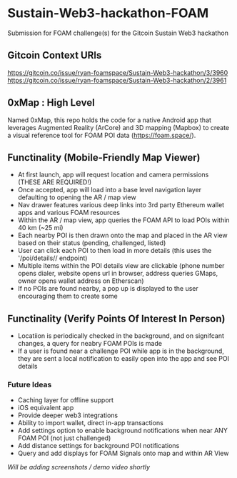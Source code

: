 # Sustain-Web3-hackathon-FOAM
Submission for FOAM challenge(s) for the Gitcoin Sustain Web3 hackathon

## Gitcoin Context URls
https://gitcoin.co/issue/ryan-foamspace/Sustain-Web3-hackathon/3/3960
https://gitcoin.co/issue/ryan-foamspace/Sustain-Web3-hackathon/2/3961

## 0xMap : High Level
Named 0xMap, this repo holds the code for a native Android app that leverages 
Augmented Reality (ArCore) and 3D mapping (Mapbox) to create a visual reference tool for 
FOAM POI data (https://foam.space/). 

## Functinality (Mobile-Friendly Map Viewer)
- At first launch, app will request location and camera permissions (THESE ARE REQUIRED!)
- Once accepted, app will load into a base level navigation layer defaulting to opening the AR / map view
- Nav drawer features various deep links into 3rd party Ethereum wallet apps and various FOAM resources 
- Within the AR / map view, app queries the FOAM API to load POIs within 40 km (~25 mi) 
- Each nearby POI is then drawn onto the map and placed in the AR view based on their status (pending, challenged, listed)
- User can click each POI to then load in more details (this uses the '/poi/details// endpoint)
- Multiple items within the POI details view are clickable (phone number opens dialer, website opens url in browser, address queries GMaps, owner opens wallet address on Etherscan)
- If no POIs are found nearby, a pop up is displayed to the user encouraging them to create some

## Functinality (Verify Points Of Interest In Person)
- Locatiion is periodically checked in the background, and on signifcant changes, a query for neabry FOAM POIs is made
- If a user is found near a challenge POI while app is in the background, they are sent a local notification to easily open into the app and see POI details


### Future Ideas
- Caching layer for offline support
- iOS equivalent app
- Provide deeper web3 integrations
- Ability to import wallet, direct in-app transactions
- Add settings option to enable background notifications when near ANY FOAM POI (not just challenged)
- Add distance settings for background POI notifications 
- Query and add displays for FOAM Signals onto map and within AR View

*Will be adding screenshots / demo video shortly*
